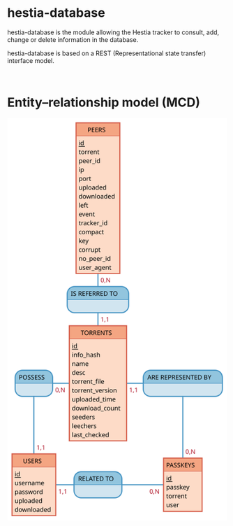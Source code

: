 <h1>hestia-database</h1>

<p>

hestia-database is the module allowing the Hestia tracker to consult, add, change or delete information in the database.

hestia-database is based on a REST (Representational state transfer) interface model.

</p>

<br>

<h1>
    Entity–relationship model (MCD)
</h1>

<p align="center">
    <img src="Documentation/MCD.svg">
</p>
